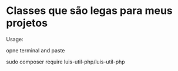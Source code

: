 # Classes que são legas para meus projetos



Usage:

opne terminal and  paste

 
sudo composer require luis-util-php/luis-util-php
